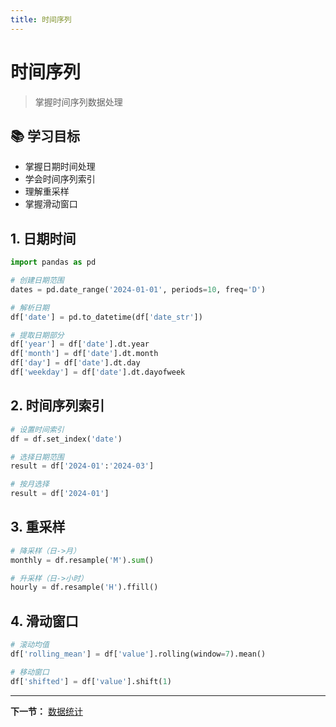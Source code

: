 ```yaml
---
title: 时间序列
---
```


# 时间序列

> 掌握时间序列数据处理

## 📚 学习目标

- 掌握日期时间处理
- 学会时间序列索引
- 理解重采样
- 掌握滑动窗口

## 1. 日期时间

```python
import pandas as pd

# 创建日期范围
dates = pd.date_range('2024-01-01', periods=10, freq='D')

# 解析日期
df['date'] = pd.to_datetime(df['date_str'])

# 提取日期部分
df['year'] = df['date'].dt.year
df['month'] = df['date'].dt.month
df['day'] = df['date'].dt.day
df['weekday'] = df['date'].dt.dayofweek
```

## 2. 时间序列索引

```python
# 设置时间索引
df = df.set_index('date')

# 选择日期范围
result = df['2024-01':'2024-03']

# 按月选择
result = df['2024-01']
```

## 3. 重采样

```python
# 降采样（日->月）
monthly = df.resample('M').sum()

# 升采样（日->小时）
hourly = df.resample('H').ffill()
```

## 4. 滑动窗口

```python
# 滚动均值
df['rolling_mean'] = df['value'].rolling(window=7).mean()

# 移动窗口
df['shifted'] = df['value'].shift(1)
```

---

**下一节：** [数据统计](09-数据统计.md)
